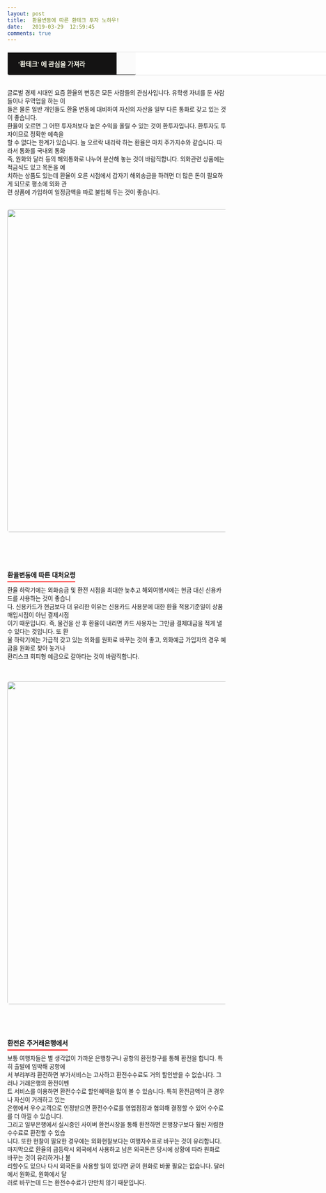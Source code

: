 ```yaml
---
layout: post
title:  환율변동에 따른 환테크 투자 노하우!
date:   2019-03-29  12:59:45
comments: true
---
```




<table width="99%" style='border-radius: 3px; border: 1px solid gainsboro; border-image: none; width: 738px; color: rgb(17, 17, 17); text-transform: none; text-indent: 0px; letter-spacing: normal; font-family: "Open Sans", "Helvetica Neue", Helvetica, Arial, sans-serif; font-size: 20px; font-style: normal; font-weight: 400; margin-bottom: 30px; word-spacing: 0px; white-space: normal; border-collapse: separate; border-spacing: 0px; orphans: 2; widows: 2; font-variant-ligatures: normal; font-variant-caps: normal; -webkit-text-stroke-width: 0px; text-decoration-style: initial; text-decoration-color: initial;' bgcolor="#ffffff" cellspacing="1" cellpadding="2"><tbody style="background-color: rgb(251, 251, 251);"><tr><td width="210" style="padding: 0.75em 1em; border-top-color: gainsboro; border-bottom-color: currentColor; border-left-color: currentColor; border-top-width: 1px; border-bottom-width: 0px; border-left-width: medium; border-top-style: solid; border-bottom-style: none; border-left-style: none; border-bottom-left-radius: 3px;" bgcolor="#141313" style-="border-bottom:#141313 1px solid; border-left:#141313 1px solid; border-top:#141313 1px solid; &#10;border-right:#141313 1px solid"><span style='color: rgb(0, 0, 0); font-family: "맑은 고딕", dotum, verdana; font-size: 11pt;'><strong><span syle="font-size:11pt"><font color="#fffff0">&nbsp;'환테크' 에 관심을 가져라</font></span></strong></span></td><td style="border-width: 0px 0px 1px; border-style: solid; border-color: rgb(255, 255, 255) rgb(255, 255, 255) rgb(20, 19, 19); padding: 0.75em 1em; border-bottom-right-radius: 3px;"><span style="font-size: 11pt;"><font color="#000000">&nbsp;</font></span></td></tr></tbody></table><p style='margin: 0px 0px 30px; padding: 0px; color: rgb(17, 17, 17); text-transform: none; text-indent: 0px; letter-spacing: normal; font-family: "Open Sans", "Helvetica Neue", Helvetica, Arial, sans-serif; font-size: 20px; font-style: normal; font-weight: 400; word-spacing: 0px; white-space: normal; orphans: 2; widows: 2; background-color: rgb(253, 253, 253); font-variant-ligatures: normal; font-variant-caps: normal; -webkit-text-stroke-width: 0px; text-decoration-style: initial; text-decoration-color: initial;'><span style="font-size: 10pt;">글로벌 경제 시대인 요즘 환율의 변동은 모든 사람들의 관심사입니다. 유학생 자녀를 둔 사람들이나 무역업을 하는 이<br>들은 물론 일반 개인들도 환율 변동에 대비하여 자신의 자산을 일부 다른 통화로 갖고 있는 것이 좋습니다.<br>환율이 오르면 그 어떤 투자처보다 높은 수익을 올릴 수 있는 것이 환투자입니다. 환투자도 투자이므로 정확한 예측을<br>할 수 없다는 한계가 있습니다. 늘 오르락 내리락 하는 환율은 마치 주가지수와 같습니다. 따라서 통화를 국내외 통화<br>즉, 원화와 달러 등의 해외통화로 나누어 분산해 놓는 것이 바람직합니다. 외화관련 상품에는 적금식도 있고 목돈을 예<br>치하는 상품도 있는데 환율이 오른 시점에서 갑자기 해외송금을 하려면 더 많은 돈이 필요하게 되므로 평소에 외화 관<br>련 상품에 가입하여 일정금액을 따로 불입해 두는 것이 좋습니다.<br></span></p>
<p style='margin: 0px; padding: 0px; color: rgb(17, 17, 17); text-transform: none; text-indent: 0px; letter-spacing: normal; font-family: "Open Sans", "Helvetica Neue", Helvetica, Arial, sans-serif; font-size: 20px; font-style: normal; font-weight: 400; word-spacing: 0px; white-space: normal; orphans: 2; widows: 2; background-color: rgb(253, 253, 253); font-variant-ligatures: normal; font-variant-caps: normal; -webkit-text-stroke-width: 0px; text-decoration-style: initial; text-decoration-color: initial;'></p><div class="imageblock center" style='text-align: center; color: rgb(17, 17, 17); text-transform: none; text-indent: 0px; letter-spacing: normal; clear: both; font-family: "Open Sans", "Helvetica Neue", Helvetica, Arial, sans-serif; font-size: 20px; font-style: normal; font-weight: 400; word-spacing: 0px; white-space: normal; orphans: 2; widows: 2; background-color: rgb(253, 253, 253); font-variant-ligatures: normal; font-variant-caps: normal; -webkit-text-stroke-width: 0px; text-decoration-style: initial; text-decoration-color: initial;'><span data-lightbox="lightbox" data-url="https://t1.daumcdn.net/cfile/tistory/1366964B4F66D3F40B?download"><img width="450" height="300" style="margin: 0px 0px 1rem; border-radius: 5px; width: 740px; height: auto; vertical-align: middle; display: block; cursor: pointer; max-width: 100%;" alt="" src="https://t1.daumcdn.net/cfile/tistory/1366964B4F66D3F40B" filemime="" filename="cfile25.uf@1366964B4F66D3F40B0AD4.jpg"></span></div><p style='margin: 0px 0px 30px; padding: 0px; color: rgb(17, 17, 17); text-transform: none; text-indent: 0px; letter-spacing: normal; font-family: "Open Sans", "Helvetica Neue", Helvetica, Arial, sans-serif; font-size: 20px; font-style: normal; font-weight: 400; word-spacing: 0px; white-space: normal; orphans: 2; widows: 2; background-color: rgb(253, 253, 253); font-variant-ligatures: normal; font-variant-caps: normal; -webkit-text-stroke-width: 0px; text-decoration-style: initial; text-decoration-color: initial;'></p>
<p style='padding: 0px; color: rgb(17, 17, 17); text-transform: none; text-indent: 0px; letter-spacing: normal; font-family: "Open Sans", "Helvetica Neue", Helvetica, Arial, sans-serif; font-size: 20px; font-style: normal; font-weight: 400; margin-top: 0px; margin-right: 0px; margin-bottom: 30px; word-spacing: 0px; white-space: normal; orphans: 2; widows: 2; background-color: rgb(253, 253, 253); font-variant-ligatures: normal; font-variant-caps: normal; -webkit-text-stroke-width: 0px; text-decoration-style: initial; text-decoration-color: initial;'><br></p><h3 style='font: bold 11pt/normal "맑은 고딕", Dotum, sans-serif; margin: 0px; padding: 0px 0px 5px; color: rgb(17, 17, 17); text-transform: none; text-indent: 0px; letter-spacing: normal; word-spacing: 0px; border-bottom-color: rgb(255, 0, 0); border-bottom-width: 2px; border-bottom-style: solid; float: left; white-space: normal; orphans: 2; widows: 2; font-size-adjust: none; font-stretch: normal; background-color: rgb(253, 253, 253); -webkit-text-stroke-width: 0px; text-decoration-style: initial; text-decoration-color: initial;'>환율변동에 따른 대처요령</h3><p style='margin: 0px 0px 30px; padding: 0px; color: rgb(17, 17, 17); text-transform: none; text-indent: 0px; letter-spacing: normal; font-family: "Open Sans", "Helvetica Neue", Helvetica, Arial, sans-serif; font-size: 20px; font-style: normal; font-weight: 400; word-spacing: 0px; white-space: normal; orphans: 2; widows: 2; background-color: rgb(253, 253, 253); font-variant-ligatures: normal; font-variant-caps: normal; -webkit-text-stroke-width: 0px; text-decoration-style: initial; text-decoration-color: initial;'></p><span style='color: rgb(17, 17, 17); text-transform: none; text-indent: 0px; letter-spacing: normal; font-family: "Open Sans", "Helvetica Neue", Helvetica, Arial, sans-serif; font-size: 10pt; font-style: normal; font-weight: 400; word-spacing: 0px; white-space: normal; orphans: 2; widows: 2; background-color: rgb(253, 253, 253); font-variant-ligatures: normal; font-variant-caps: normal; -webkit-text-stroke-width: 0px; text-decoration-style: initial; text-decoration-color: initial;'><p style="margin: 0px 0px 30px; padding: 0px;">﻿<br><br>환율 하락기에는 외화송금 및 환전 시점을 최대한 늦추고 해외여행시에는 현금 대신 신용카드를 사용하는 것이 좋습니<br>다. 신용카드가 현금보다 더 유리한 이유는 신용카드 사용분에 대한 환율 적용기준일이 상품 매입시점이 아닌 결제시점<br>이기 때문입니다. 즉, 물건을 산 후 환율이 내리면 카드 사용자는 그만큼 결제대금을 적게 낼 수 있다는 것입니다. 또 환<br>율 하락기에는 가급적 갖고 있는 외화를 원화로 바꾸는 것이 좋고, 외화예금 가입자의 경우 예금을 원화로 찾아 놓거나<br>환리스크 회피형 예금으로 갈아타는 것이 바람직합니다.<br><br></p>
<p style="margin: 0px; padding: 0px;"></p><div class="imageblock center" style="text-align: center; clear: both;"><span data-lightbox="lightbox" data-url="https://t1.daumcdn.net/cfile/tistory/133B6F504F66D40521?download"><img width="535" height="223" style="margin: 0px 0px 1rem; border-radius: 5px; width: 740px; height: auto; vertical-align: middle; display: block; cursor: pointer; max-width: 100%;" alt="" src="https://t1.daumcdn.net/cfile/tistory/133B6F504F66D40521" filemime="image/jpeg" filename="환율.jpg"></span></div><p style="margin: 0px 0px 30px; padding: 0px;"></p>
<p style="margin: 0px 0px 30px; padding: 0px;"><br></p><h3 style='font: bold 11pt/normal "맑은 고딕", Dotum, sans-serif; margin: 0px; padding: 0px 0px 5px; border-bottom-color: rgb(255, 0, 0); border-bottom-width: 2px; border-bottom-style: solid; float: left; font-size-adjust: none; font-stretch: normal;'>환전은 주거래은행에서</h3><p style="margin: 0px 0px 30px; padding: 0px;"><span style="font-size: 10pt;">﻿<br><br>보통 여행자들은 별 생각없이 가까운 은행창구나 공항의 환전창구를 통해 환전을 합니다. 특히 출발에 임박해 공항에<br>서 부랴부랴 환전하면 부가서비스는 고사하고 환전수수료도 거의 할인받을 수 없습니다. 그러나 거래은행의 환전이벤<br>트 서비스를 이용하면 환전수수료 할인혜택을 많이 볼 수 있습니다. 특히 환전금액이 큰 경우나 자신이 거래하고 있는<span>&nbsp;</span><br>은행에서 우수고객으로 인정받으면 환전수수료를 영업점장과 협의해 결정할 수 있어 수수료를 더 아낄 수 있습니다.<br>그리고 일부은행에서 실시중인 사이버 환전시장을 통해 환전하면 은행창구보다 훨씬 저렴한 수수료로 환전할 수 있습<br>니다. 또한 현찰이 필요한 경우에는 외화현찰보다는 여행자수표로 바꾸는 것이 유리합니다.<span>&nbsp;</span><br>마지막으로 환율의 급등락시 외국에서 사용하고 남은 외국돈은 당시에 상황에 따라 원화로 바꾸는 것이 유리하거나 불<br>리할수도 있으나 다시 외국돈을 사용할 일이 있다면 굳이 원화로 바꿀 필요는 없습니다. 달러에서 원화로, 원화에서 달<br>러로 바꾸는데 드는 환전수수료가 만만치 않기 때문입니다.</span></p></span><p><br></p>